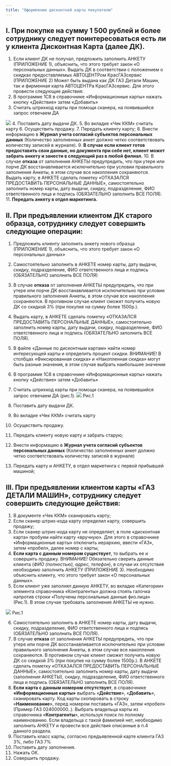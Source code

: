 ```yaml
---
title: "Оформление дисконтной карты покупателю"
---
```


## I. При покупке на сумму 1 500 рублей и более сотруднику следует поинтересоваться есть ли у клиента Дисконтная Карта (далее ДК).

1. Если клиент ДК не получал, предложить заполнить АНКЕТУ (ПРИЛОЖЕНИЕ 1), объяснить, что этого требует закон «О персональных данных». Выдать ДК в соответствии с положением о скидках предоставляемых АВТОЦЕНТРом КрасГАЗсервис (ПРИЛОЖЕНИЕ 2) Может быть выдана как ДК ГАЗ Детали Машин, так и фирменная карта АВТОЦЕНТРа КрасГАЗсервис. Для этого провести следующие действия:
2. В программе 1С8 в справочнике «Информационные карты» нажать кнопку «Действие» затем «Добавить»
3. Считать штрихкод карты при помощи сканера, на появившийся запрос отвечаем ДА

![](lu902410d00_tmp_59ba2ddfa31bd64f.png)
4. Поставить дату выдачи ДК.
5. Во вкладке «Чек ККМ» считать карту
6. Осуществить продажу.
7. Передать клиенту карту;
8. Внести информацию в **Журнал учета согласий субъектов персональных данных** (Количество заполненных анкет должно четко соответствовать количеству записей в журнале).
9. **В случае если клиент готов предоставить свои данные, но документа при себе нет, клиент может забрать анкету и занести в следующий раз в любой филиал.**
10. В случае **отказа** от заполнения АНКЕТЫ предупредить, что при утере или порче ДК восстанавливается исключительно при условии правильного заполнения Анкеты, в этом случае все накопления сохраняются. Выдать карту, в АНКЕТЕ сделать пометку «ОТКАЗАЛСЯ ПРЕДОСТАВИТЬ ПЕРСОНАЛЬНЫЕ ДАННЫЕ», самостоятельно заполнить номер карты, дату выдачи, скидку, подразделение, ФИО ответственного лица и подпись (ОБЯЗАТЕЛЬНО заполнить ВСЕ ПОЛЯ).
11. **Передать анкету в отдел маркетинга.**

 

## II. **При предъявлении клиентом ДК старого образца, сотруднику следует совершить следующие операции:**
  

1. Предложить клиенту заполнить анкету нового образца (ПРИЛОЖЕНИЕ 1), объяснить, что этого требует закон «О персональных данных»
2. Самостоятельно заполнить в АНКЕТЕ номер карты, дату выдачи, скидку, подразделение, ФИО ответственного лица и подпись (ОБЯЗАТЕЛЬНО заполнить ВСЕ ПОЛЯ)
3. В случае **отказа** от заполнения АНКЕТЫ предупредить, что при утере или порче ДК восстанавливается исключительно при условии правильного заполнения Анкеты, в этом случае все накопления сохраняются. В противном случае клиент сможет получить новую ДК со скидкой 3% (при покупке на сумму более 1500р.).
4. Выдать карту, в АНКЕТЕ сделать пометку «ОТКАЗАЛСЯ ПРЕДОСТАВИТЬ ПЕРСОНАЛЬНЫЕ ДАННЫЕ», самостоятельно заполнить номер карты, дату выдачи, скидку, подразделение, ФИО ответственного лица и подпись (ОБЯЗАТЕЛЬНО заполнить ВСЕ ПОЛЯ).
5. В файле «Данные по дисконтным картам» найти номер интересующей карты и определить процент скидки. ВНИМАНИЕ! В столбцах «Фиксированная скидка» и «Накопленная скидка» могут быть разные значения, в этом случае выбрать наибольшее значение
6. В программе 1С8 в справочнике «Информационные карты» нажать кнопку «Действие» затем «Добавить»
7. Считать штрихкод карты при помощи сканера, на появившийся запрос отвечаем ДА (рис.1).
![](lu902410d00_tmp_59ba2ddfa31bd64f.png)
Рис.1

8. Поставить дату выдачи ДК.
9. Во вкладке «Чек ККМ» считать карту
10. Осуществить продажу.
11. Передать клиенту новую карту и забрать старую;
12. Внести информацию в **Журнал учета согласий субъектов персональных данных** (Количество заполненных анкет должно четко соответствовать количеству записей в журнале)
13. Передать карту и АНКЕТУ, в отдел маркетинга с первой прибывшей машиной;

## III. При предъявлении клиентом карты «ГАЗ ДЕТАЛИ МАШИН», сотруднику следует совершить следующие действия:

 1. В документе «Чек ККМ» сканировать карту;
 2. Если сканер штрих-кода карту определил карту, совершить продажу;
 3. Если сканер штрих-кода карту не определяет, в поле «дисконтная карта» пробуем найти карту «вручную». Для этого в справочнике «Информационные карты» отключить иерархию, ввести «ГАЗ», затем «пробел», далее номер с карты;
 4. **Если карта с данным номером существует**, то выбрать ее и совершить продажу. ВНИМАНИЕ! Обязательно сверить данные клиента (_ФИО (полностью), адрес, телефон_), в случаи их отсутствия необходимо заполнить АНКЕТУ (ПРИЛОЖЕНИЕ 3). Необходимо объяснить клиенту, что этого требует закон «О персональных данных».
 5. Если клиент уже заполнял данную АНКЕТУ, во вкладке «Категории» элемента справочника «Контрагенты» должна стоять галочка напротив строки «Получены персональные данные физ.лица» (Рис.1). В этом случае требовать заполнения АНКЕТЫ не нужно.

![](lu902410d00_tmp_f57502a315c778dc.png)
Рис.1

6. Самостоятельно заполнить в АНКЕТЕ номер карты, дату выдачи, скидку, подразделение, ФИО ответственного лица и подпись (ОБЯЗАТЕЛЬНО заполнить ВСЕ ПОЛЯ).
7. В случае **отказа** от заполнения АНКЕТЫ предупредить, что при утере или порче ДК восстанавливается исключительно при условии правильного заполнения Анкеты, в этом случае все накопления сохраняются. В противном случае клиент сможет получить новую ДК со скидкой 3% (при покупке на сумму более 1500р.). В АНКЕТЕ сделать пометку «ОТКАЗАЛСЯ ПРЕДОСТАВИТЬ ПЕРСОНАЛЬНЫЕ ДАННЫЕ», самостоятельно заполнить номер карты, дату выдачи (заполнения АНКЕТЫ), скидку, подразделение, ФИО ответственного лица и подпись (ОБЯЗАТЕЛЬНО заполнить ВСЕ ПОЛЯ).
8. **Если карта с данным номером отсутствует**, в справочнике **«Информационные карты»** выбрать «**Действие**», «**Добавить**», сканировать карту. Код карты скопировать в строку «**Наименование**», перед номером поставить «ГАЗ», затем «пробел» (Пример ГАЗ 024000000..). Выбрать владельца карты из справочника «**Контрагенты**», используя поиск по полному наименованию. Если владельца с такой фамилией нет, необходимо заполнить АНКЕТУ и провести все действия описанные в п.4 данного раздела.
9. Поставить класс карты, согласно предъявленной карте клиента ГАЗ 3%, либо ГАЗ 7%
10. Поставить дату заполнения.
11. Нажать ОК.
12. Совершить продажу.